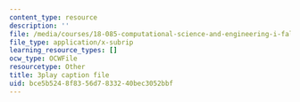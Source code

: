 ```yaml
---
content_type: resource
description: ''
file: /media/courses/18-085-computational-science-and-engineering-i-fall-2008/bce5b5248f8356d7833240bec3052bbf_PwKN0blvNkk.vtt
file_type: application/x-subrip
learning_resource_types: []
ocw_type: OCWFile
resourcetype: Other
title: 3play caption file
uid: bce5b524-8f83-56d7-8332-40bec3052bbf
---
```

